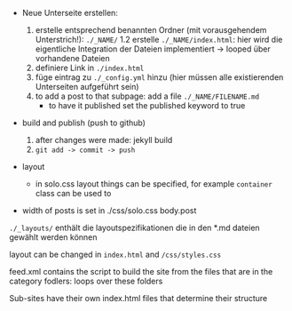 - Neue Unterseite erstellen:

  1. erstelle entsprechend benannten Ordner (mit vorausgehendem Unterstrich!): `./_NAME/`
     1.2 erstelle `./_NAME/index.html`: hier wird die eigentliche Integration der Dateien implementiert -> looped über vorhandene Dateien
  2. definiere Link in `./index.html`
  3. füge eintrag zu `./_config.yml` hinzu (hier müssen alle existierenden Unterseiten aufgeführt sein)
  4. to add a post to that subpage: add a file `./_NAME/FILENAME.md`
     - to have it published set the published keyword to true

- build and publish (push to github)

  1. after changes were made: jekyll build
  2. `git add -> commit -> push`

- layout

  - in solo.css layout things can be specified, for example `container` class can be used to

- width of posts is set in ./css/solo.css body.post

`./_layouts/` enthält die layoutspezifikationen die in den \*.md dateien gewählt werden können

layout can be changed in `index.html` and `/css/styles.css`

feed.xml contains the script to build the site from the files that are in the category fodlers: loops over these folders

Sub-sites have their own index.html files that determine their structure
